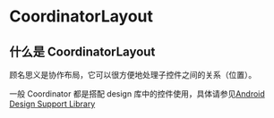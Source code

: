 # CoordinatorLayout

## 什么是 CoordinatorLayout

顾名思义是协作布局，它可以很方便地处理子控件之间的关系（位置）。

一般 Coordinator 都是搭配 design 库中的控件使用，具体请参见[Android Design Support Library](http://loshine.me/2015/08/22/android-design-support-library/)